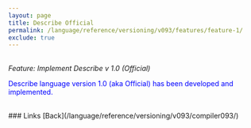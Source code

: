 ```yaml
---
layout: page
title: Describe Official
permalink: /language/reference/versioning/v093/features/feature-1/
exclude: true
---
```

<br>_Feature: Implement Describe v 1.0 (Official)_

<span style="color:blue">Describe language version 1.0 (aka Official) has been developed and implemented.</span>

<br>
### Links
[Back](/language/reference/versioning/v093/compiler093/)